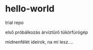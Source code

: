 # hello-world
trial repo

első próbálkozás
árvíztűrő tükörfúrógép

midnenfélét ideírok, na mi lesz....
